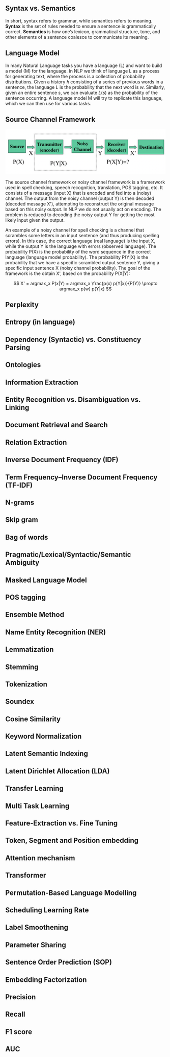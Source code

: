 ## Syntax vs. Semantics

In short, syntax refers to grammar, while semantics refers to meaning. **Syntax** is the set of rules needed to ensure a sentence is grammatically correct. **Semantics** is how one’s lexicon, grammatical structure, tone, and other elements of a sentence coalesce to communicate its meaning. 

## Language Model

In many Natural Language tasks you have a language (L) and want to build a model (M) for the language. In NLP we think of language L as a process for generating text, where the process is a collection of probability distributions. Given a history $h$ consisting of a series of previous words in a sentence, the language $L$ is the probability that the next word is $w$. Similarly, given an entire sentence $s$, we can evaluate $L(s)$ as the probability of the sentence occurring. A language model M will try to replicate this language, which we can then use for various tasks. 

## Source Channel Framework

![alt text](https://github.com/louisds/NLP-projects/blob/main/images/noisy_channel_model.png)

The source channel framework or noisy channel framework is a framerwork used in spell checking, speech recognition, translation, POS tagging, etc. It consists of a message (input X) that is encoded and fed into a (noisy) channel. The output from the noisy channel (output Y) is then decoded (decoded message X'), attempting to reconstruct the original message based on this noisy output. In NLP we do not usually act on encoding. The problem is reduced to decoding the noisy output Y for getting the most likely input given the output. 

An example of a noisy channel for spell checking is a channel that scrambles some letters in an input sentence (and thus producing spelling errors). In this case, the correct language (real language) is the input X, while the output Y is the language with errors (observed language). The probability P(X) is the probability of the word sequence in the correct language (language model probability). The probability P(Y|X) is the probability that we have a specific scrambled output sentence Y, giving a specific input sentence X (noisy channel probability). The goal of the framework is the obtain X', based on the probability P(X|Y): 

$$
X' = argmax_x P(x|Y) = argmax_x \frac{p(x) p(Y|x)}{P(Y)} \propto argmax_x p(w) p(Y|x)
$$


## Perplexity



## Entropy (in language)

## Dependency (Syntactic) vs. Constituency Parsing

## Ontologies

## Information Extraction

## Entity Recognition vs. Disambiguation vs. Linking

## Document Retrieval and Search

## Relation Extraction

## Inverse Document Frequency (IDF)

## Term Frequency–Inverse Document Frequency (TF-IDF)

## N-grams

## Skip gram

## Bag of words

## Pragmatic/Lexical/Syntactic/Semantic Ambiguity

## Masked Language Model

## POS tagging

## Ensemble Method

## Name Entity Recognition (NER)

## Lemmatization

## Stemming

## Tokenization

## Soundex

## Cosine Similarity

## Keyword Normalization

## Latent Semantic Indexing

## Latent Dirichlet Allocation (LDA)

## Transfer Learning

## Multi Task Learning

## Feature-Extraction vs. Fine Tuning

## Token, Segment and Position embedding

## Attention mechanism

## Transformer

## Permutation-Based Language Modelling

## Scheduling Learning Rate

## Label Smoothening

## Parameter Sharing

## Sentence Order Prediction (SOP)

## Embedding Factorization

## Precision

## Recall

## F1 score

## AUC
